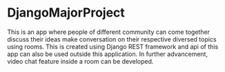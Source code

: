 # DjangoMajorProject
This is an app where people of different community can come together discuss their ideas make conversation on their respective diversed topics using rooms. This is created using Django REST framework and api of this app can also be used outside this application.
In further advancement, video chat feature inside a room can be developed.
